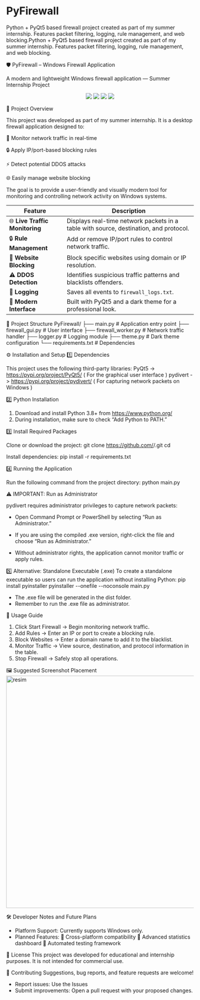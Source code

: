 # PyFirewall
Python + PyQt5 based firewall project created as part of my summer internship. Features packet filtering, logging, rule management, and web blocking.Python + PyQt5 based firewall project created as part of my summer internship. Features packet filtering, logging, rule management, and web blocking.

🛡️ PyFirewall – Windows Firewall Application

A modern and lightweight Windows firewall application — Summer Internship Project

<p align="center"> <img src="https://img.shields.io/badge/Python-3.8+-blue?logo=python" /> <img src="https://img.shields.io/badge/PyQt5-GUI-success?logo=qt" /> <img src="https://img.shields.io/badge/Platform-Windows-lightgrey?logo=windows" /> <img src="https://img.shields.io/badge/Status-Active-brightgreen" /> </p>
📖 Project Overview

This project was developed as part of my summer internship. It is a desktop firewall application designed to:

🔎 Monitor network traffic in real-time

🔒 Apply IP/port-based blocking rules

⚡ Detect potential DDOS attacks

🌐 Easily manage website blocking

The goal is to provide a user-friendly and visually modern tool for monitoring and controlling network activity on Windows systems.

| Feature                        | Description                                                                           |
| ------------------------------ | ------------------------------------------------------------------------------------- |
| 🌐 **Live Traffic Monitoring** | Displays real-time network packets in a table with source, destination, and protocol. |
| 🔒 **Rule Management**         | Add or remove IP/port rules to control network traffic.                               |
| 🚫 **Website Blocking**        | Block specific websites using domain or IP resolution.                                |
| ⚠ **DDOS Detection**           | Identifies suspicious traffic patterns and blacklists offenders.                      |
| 📝 **Logging**                 | Saves all events to `firewall_logs.txt`.                                              |
| 🎨 **Modern Interface**        | Built with PyQt5 and a dark theme for a professional look.                            |


📂 Project Structure
PyFirewall/
├── main.py              # Application entry point
├── firewall_gui.py       # User interface
├── firewall_worker.py    # Network traffic handler
├── logger.py             # Logging module
├── theme.py              # Dark theme configuration
└── requirements.txt      # Dependencies


⚙️ Installation and Setup
1️⃣ Dependencies

This project uses the following third-party libraries:
PyQt5 -> https://pypi.org/project/PyQt5/   ( For the graphical user interface )
pydivert -> https://pypi.org/project/pydivert/ ( For capturing network packets on Windows )

2️⃣ Python Installation

1. Download and install Python 3.8+ from https://www.python.org/
2. During installation, make sure to check “Add Python to PATH.”

3️⃣ Install Required Packages

Clone or download the project:
    git clone https://github.com/<username>/<repo-name>.git
    cd <repo-name>

Install dependencies:
    pip install -r requirements.txt

4️⃣ Running the Application

Run the following command from the project directory:
    python main.py

⚠ IMPORTANT: Run as Administrator

pydivert requires administrator privileges to capture network packets:

- Open Command Prompt or PowerShell by selecting “Run as Administrator.”

- If you are using the compiled .exe version, right-click the file and choose “Run as Administrator.”

- Without administrator rights, the application cannot monitor traffic or apply rules.


5️⃣ Alternative: Standalone Executable (.exe)
To create a standalone executable so users can run the application without installing Python:
    pip install pyinstaller
    pyinstaller --onefile --noconsole main.py

- The .exe file will be generated in the dist folder.
- Remember to run the .exe file as administrator.

🧭 Usage Guide

1. Click Start Firewall → Begin monitoring network traffic.
2. Add Rules → Enter an IP or port to create a blocking rule.
3. Block Websites → Enter a domain name to add it to the blacklist.
4. Monitor Traffic → View source, destination, and protocol information in the table.
5. Stop Firewall → Safely stop all operations.

🖼 Suggested Screenshot Placement
<img width="956" height="624" alt="resim" src="https://github.com/user-attachments/assets/ac864602-81c2-4b4a-b4c4-d49aa4dfe3b7" />


🛠 Developer Notes and Future Plans
- Platform Support: Currently supports Windows only.
- Planned Features:
    🔄 Cross-platform compatibility
    📡 Advanced statistics dashboard
    🧪 Automated testing framework


📜 License
This project was developed for educational and internship purposes. It is not intended for commercial use.


🤝 Contributing
Suggestions, bug reports, and feature requests are welcome!
- Report issues: Use the Issues
- Submit improvements: Open a pull request with your proposed changes.
